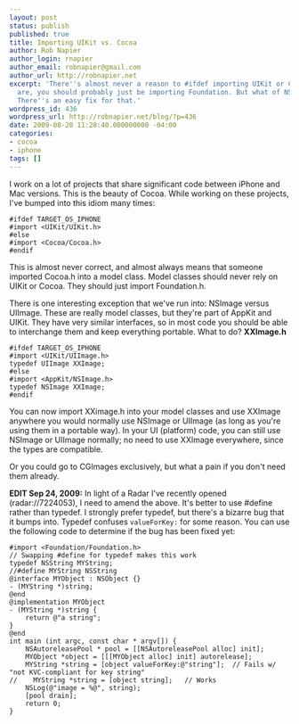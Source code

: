 ```yaml
---
layout: post
status: publish
published: true
title: Importing UIKit vs. Cocoa
author: Rob Napier
author_login: rnapier
author_email: robnapier@gmail.com
author_url: http://robnapier.net
excerpt: 'There''s almost never a reason to #ifdef importing UIKit or Cocoa. If you
  are, you should probably just be importing Foundation. But what of NSImage and UIImage?
  There''s an easy fix for that.'
wordpress_id: 436
wordpress_url: http://robnapier.net/blog/?p=436
date: 2009-08-20 11:28:40.000000000 -04:00
categories:
- cocoa
- iphone
tags: []
---
```

I work on a lot of projects that share significant code between iPhone and Mac versions. This is the beauty of Cocoa. While working on these projects, I've bumped into this idiom many times:

    #ifdef TARGET_OS_IPHONE
    #import <UIKit/UIKit.h>
    #else
    #import <Cocoa/Cocoa.h>
    #endif

This is almost never correct, and almost always means that someone imported Cocoa.h into a model class. Model classes should never rely on UIKit or Cocoa. They should just import Foundation.h.

There is one interesting exception that we've run into: NSImage versus UIImage. These are really model classes, but they're part of AppKit and UIKit. They have very similar interfaces, so in most code you should be able to interchange them and keep everything portable. What to do?
<a id="more"></a><a id="more-436"></a>**XXImage.h**

    #ifdef TARGET_OS_IPHONE
    #import <UIKit/UIImage.h>
    typedef UIImage XXImage;
    #else
    #import <AppKit/NSImage.h>
    typedef NSImage XXImage;
    #endif

You can now import XXimage.h into your model classes and use XXImage anywhere you would normally use NSImage or UIImage (as long as you're using them in a portable way). In your UI (platform) code, you can still use NSImage or UIImage normally; no need to use XXImage everywhere, since the types are compatible.

Or you could go to CGImages exclusively, but what a pain if you don't need them already.

<b>EDIT Sep 24, 2009:</b> In light of a Radar I've recently opened (radar://7224053), I need to amend the above. It's better to use #define rather than typedef. I strongly prefer typedef, but there's a bizarre bug that it bumps into. Typedef confuses `valueForKey:` for some reason. You can use the following code to determine if the bug has been fixed yet:

~~~~
#import <Foundation/Foundation.h>
// Swapping #define for typedef makes this work
typedef NSString MYString;
//#define MYString NSString
@interface MYObject : NSObject {}
- (MYString *)string;
@end
@implementation MYObject
- (MYString *)string {
    return @"a string";
}
@end
int main (int argc, const char * argv[]) {
    NSAutoreleasePool * pool = [[NSAutoreleasePool alloc] init];
    MYObject *object = [[[MYObject alloc] init] autorelease];
    MYString *string = [object valueForKey:@"string"];  // Fails w/ "not KVC-compliant for key string"
//    MYString *string = [object string];   // Works
    NSLog(@"image = %@", string);
    [pool drain];
    return 0;
}
~~~~
